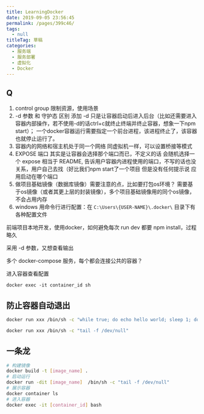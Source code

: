 ```yaml
---
title: LearningDocker
date: 2019-09-05 23:56:45
permalink: /pages/399c46/
tags: 
  - null
titleTag: 草稿
categories: 
  - 服务端
  - 服务部署
  - 虚拟化
  - Docker
---
```


## Q
1. control group 限制资源，使用场景
2. -d 参数 和 守护态 区别
   添加 -d 只是让容器启动后进入后台（比如还需要进入容器内部操作，若不使用-d的话ctrl+c就终止终端并终止容器，想象一下npm start）；
   一个docker容器运行需要指定一个前台进程，该进程终止了，该容器也就停止运行了。
3. 容器内的网络和宿主机处于同一个网络
   同虚拟机一样，可以设置桥接等模式
4. EXPOSE 端口 其实是让容器会选择那个端口而已，不定义的话 会随机选择一个
   expose 相当于 README, 告诉用户容器内进程使用的端口，不写的话也没关系，用户自己去找（好比我们npm start了一个项目 但是没有任何提示说 应用启动在哪个端口
5. 做项目基础镜像（数据库镜像）需要注意的点，比如要打包os环境？
   需要基于os镜像（或者其更上层的封装镜像），多个项目基础镜像用的同个os镜像，不会占用内存
6. windows 用命令行进行配置：在 `C:\Users\{USER-NAME}\.docker\` 目录下有各种配置文件

前端项目本地开发，使用docker，如何避免每次 run dev 都要 npm install，过程略久

采用 -d 参数，又想查看输出

多个 docker-compose 服务，每个都会连接公共的容器？

进入容器查看配置

```
docker exec -it container_id sh
```

## 防止容器自动退出

```sh
docker run xxx /bin/sh -c "while true; do echo hello world; sleep 1; done"

docker run xxx /bin/sh -c "tail -f /dev/null"
```

## 一条龙

```sh
# 构建镜像
docker build -t [image_name] .
# 启动运行
docker run -dit [image_name]  /bin/sh -c "tail -f /dev/null"
# 展示容器
docker container ls
# 进入容器
docker exec -it [container_id] bash
```